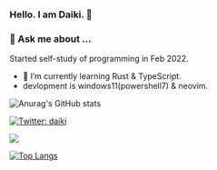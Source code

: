 ### Hello. I am Daiki. 👋


### 💬 Ask me about ...
Started self-study of programming in Feb 2022.
- 🌱 I’m currently learning Rust & TypeScript.
- devlopment is windows11(powershell7) & neovim.

![Anurag's GitHub stats](https://github-readme-stats.vercel.app/api?username=Daiki48&show_icons=true&theme=gruvbox)

[![Twitter: daiki](https://img.shields.io/twitter/follow/Daiki48engineer?style=social)](https://twitter.com/Daiki48engineer)


<!-- ![Visitors](https://visitor-badge.glitch.me/badge?page_id=Daiki48&left_color=gray&right_color=blue) -->
 
![](https://github-profile-summary-cards.vercel.app/api/cards/profile-details?username=Daiki48&theme=nord_dark)

[![Top Langs](https://github-readme-stats.vercel.app/api/top-langs/?username=Daiki48&langs_count=8)](https://github.com/Daiki48/github-readme-stats)

<!-- [![Top Langs](https://github-readme-stats.vercel.app/api/top-langs/?username=Daiki48&layout=compact)](https://github.com/Daiki48/github-readme-stats) --> 


<!--
**Daiki48/Daiki48** is a ✨ _special_ ✨ repository because its `README.md` (this file) appears on your GitHub profile.

Here are some ideas to get you started:

- 🔭 I’m currently working on ...
- 🌱 I’m currently learning ...
- 👯 I’m looking to collaborate on ...
- 🤔 I’m looking for help with ...
- 💬 Ask me about ...
- 📫 How to reach me: ...
- 😄 Pronouns: ...
- ⚡ Fun fact: ...
-->
